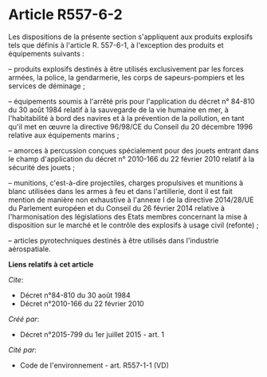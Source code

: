 # Article R557-6-2

Les dispositions de la présente section s'appliquent aux produits explosifs tels que définis à l'article R. 557-6-1, à
l'exception des produits et équipements suivants :

– produits explosifs destinés à être utilisés exclusivement par les forces armées, la police, la gendarmerie, les corps de
sapeurs-pompiers et les services de déminage ;

– équipements soumis à l'arrêté pris pour l'application du décret n° 84-810 du 30 août 1984 relatif à la sauvegarde de la vie
humaine en mer, à l'habitabilité à bord des navires et à la prévention de la pollution, en tant qu'il met en œuvre la
directive 96/98/CE du Conseil du 20 décembre 1996 relative aux équipements marins ;

– amorces à percussion conçues spécialement pour des jouets entrant dans le champ d'application du décret n° 2010-166 du 22
février 2010 relatif à la sécurité des jouets ;

– munitions, c'est-à-dire projectiles, charges propulsives et munitions à blanc utilisées dans les armes à feu et dans
l'artillerie, dont il est fait mention de manière non exhaustive à l'annexe I de la directive 2014/28/UE du Parlement
européen et du Conseil du 26 février 2014 relative à l'harmonisation des législations des Etats membres concernant la mise à
disposition sur le marché et le contrôle des explosifs à usage civil (refonte) ;

– articles pyrotechniques destinés à être utilisés dans l'industrie aérospatiale.

**Liens relatifs à cet article**

_Cite_:

  - Décret n°84-810 du 30 août 1984
  - Décret n°2010-166 du 22 février 2010

_Créé par_:

  - Décret n°2015-799 du 1er juillet 2015 - art. 1

_Cité par_:

  - Code de l'environnement - art. R557-1-1 (VD)

